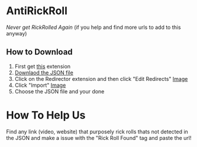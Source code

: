 # AntiRickRoll
*Never get RickRolled Again* (if you help and find more urls to add to this anyway)

## How to Download
1. First get [this](https://chrome.google.com/webstore/detail/redirector/ocgpenflpmgnfapjedencafcfakcekcd/related?hl=en) extension
2. [Downlaod the JSON file](https://github.com/GamerBoi153/AntiRickRoll/releases/latest)
3. Click on the Redirector extension and then click "Edit Redirects"    [Image](https://github.com/GamerBoi153/AntiRickRoll/blob/main/Images/7ea8df89683e16eff55486fa1fe37cec.png?raw=true)
4. Click "Import"    [Image](https://github.com/GamerBoi153/AntiRickRoll/blob/main/Images/76219b24a59111e833fbce3b55026f6a.png?raw=true)
5. Choose the JSON file and your done

           





# How To Help Us
Find any link (video, website) that purposely rick rolls thats not detected in the JSON and make a issue with the "Rick Roll Found" tag and paste the url!
